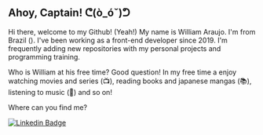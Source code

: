 ## Ahoy, Captain! ᕦ(ò_óˇ)ᕤ

Hi there, welcome to my Github! (Yeah!)
My name is William Araujo. I'm from Brazil (). I've been working as a front-end developer since 2019.
I'm frequently adding new repositories with my personal projects and programming training.

Who is William at his free time?
Good question! In my free time a enjoy watching movies and series (📺), reading books and japanese mangas (📚), listening to music (🎵) and so on!

Where can you find me?

[![Linkedin Badge](https://img.shields.io/badge/-LinkedIn-blue?style=for-the-badge&logo=Linkedin&logoColor=white&link=https://www.linkedin.com/in/william-araujo-516987112)](https://www.linkedin.com/in/william-araujo-516987112)


<!--
**TechWilli/TechWilli** is a ✨ _special_ ✨ repository because its `README.md` (this file) appears on your GitHub profile.

Here are some ideas to get you started:

- 🔭 I’m currently working on ...
- 🌱 I’m currently learning ...
- 👯 I’m looking to collaborate on ...
- 🤔 I’m looking for help with ...
- 💬 Ask me about ...
- 📫 How to reach me: ...
- 😄 Pronouns: ...
- ⚡ Fun fact: ...
-->
